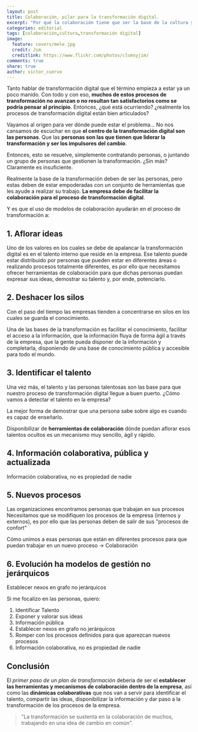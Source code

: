 ```yaml
---
layout: post
title: Colaboración, pilar para la transformación digital.
excerpt: "Por qué la colaboración tiene que ser la base de la cultura y el pilar para la transformación digital."
categories: editorial
tags: [colaboración,cultura,transformación digital]
image:
  feature: covers/mele.jpg
  credit: Jim
  creditlink: https://www.flickr.com/photos/clumsyjim/
comments: true
share: true
author: victor_cuervo
---
```


Tanto hablar de transformación digital que el término empieza a estar ya un poco manido. Con todo y con eso, **muchos de estos procesos de transformación no avanzan o no resultan tan satisfactorios como se podría pensar al principio**. Entonces, ¿qué está ocurriendo? ¿realmente los procesos de transformación digital están bien articulados?

Vayamos al origen para ver dónde puede estar el problema... No nos cansamos de escuchar en que **el centro de la transformación digital son las personas**. Que las **personas son las que tienen que liderar la transformación y ser los impulsores del cambio**.

Entonces, esto se resuelve, simplemente contratando personas, o juntando un grupo de personas que gestionen la transformación. ¿Sin más? Claramente es insuficiente.

Realmente la base de la transformación deben de ser las personas, pero estas deben de estar empoderadas con un conjunto de herramientas que les ayude a realizar su trabajo. **La empresa debe de facilitar la colaboración para el proceso de transformación digital**.

Y es que el uso de modelos de colaboración ayudarán en el proceso de transformación a:

## 1. Aflorar ideas

Uno de los valores en los cuales se debe de apalancar la transformación digital es en el talento interno que reside en la empresa. Ese talento puede estar distribuido por personas que pueden estar en diferentes áreas o realizando procesos totalmente diferentes, es por ello que necesitamos ofrecer herramientas de colaboración para que dichas personas puedan expresar sus ideas, demostrar su talento y, por ende, potenciarlo.

## 2. Deshacer los silos

Con el paso del tiempo las empresas tienden a concentrarse en silos en los cuales se guarda el conocimiento.

Una de las bases de la transformación es facilitar el conocimiento, facilitar el acceso a la información, que la información fluya de forma ágil a través de la empresa, que la gente pueda disponer de la información y completarla, disponiendo de una base de conocimiento pública y accesible para todo el mundo.

## 3. Identificar el talento

Una vez más, el talento y las personas talentosas son las base para que nuestro proceso de transformación digital llegue a buen puerto. ¿Cómo vamos a detectar el talento en la empresa?

La mejor forma de demostrar que una persona sabe sobre algo es cuando es capaz de enseñarlo.

Disponibilizar de **herramientas de colaboración** dónde puedan aflorar esos talentos ocultos es un mecanismo muy sencillo, ágil y rápido.


## 4. Información colaborativa, pública y actualizada


Información colaborativa, no es propiedad de nadie

## 5. Nuevos procesos

Las organizaciones encontramos personas que trabajan en sus procesos
Necesitamos que se modifiquen los procesos de la empresa (internos y externos), es por ello que las personas deben de salir de sus "procesos de confort"

Cómo unimos a esas personas que están en diferentes procesos para que puedan trabajar en un nuevo proceso -> Colaboración


## 6. Evolución ha modelos de gestión no jerárquicos

Establecer nexos en grafo no jerárquicos










Si me focalizo en las personas, quiero:

1. Identificar Talento
2. Exponer y valorar sus ideas
3. Información pública
4. Establecer nexos en grafo no jerárquicos
5. Romper con los procesos definidos para que aparezcan nuevos procesos
6. Información colaborativa, no es propiedad de nadie










## Conclusión

El *primer paso de un plan de transformación* debería de ser el **establecer las herramientas y mecanismos de colaboración dentro de la empresa**, así como las **dinámicas colaborativas** que nos van a servir para identificar el talento, compartir las ideas, disponibilizar la información y dar paso a la transformación de los procesos de la empresa.

> "La transformación se sustenta en la colaboración de muchos, trabajando en una idea de cambio en común".
